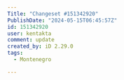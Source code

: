 ```yaml
---
Title: "Changeset #151342920"
PublishDate: "2024-05-15T06:45:57Z"
id: 151342920
user: kentakta
comment: update
created_by: iD 2.29.0
tags:
  - Montenegro

---
```

